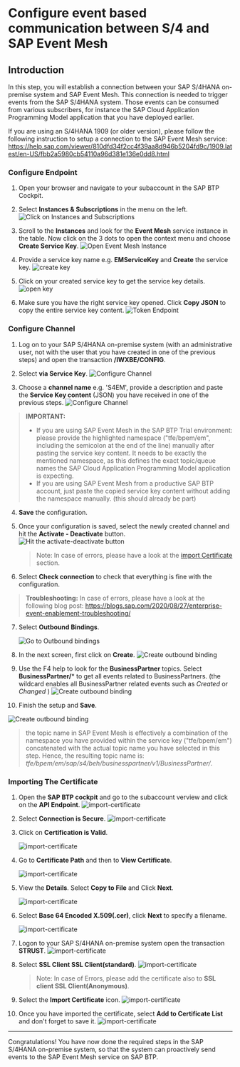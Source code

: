 # Configure event based communication between S/4 and SAP Event Mesh
## Introduction

In this step, you will establish a connection between your SAP S/4HANA on-premise system and SAP Event Mesh. This connection is needed to trigger events from the SAP S/4HANA system. Those events can be consumed from various subscribers, for instance the SAP Cloud Application Programming Model application that you have deployed earlier. 

If you are using an S/4HANA 1909 (or older version), please follow the following instruction to setup a connection to the SAP Event Mesh service: https://help.sap.com/viewer/810dfd34f2cc4f39aa8d946b5204fd9c/1909.latest/en-US/fbb2a5980cb54110a96d381e136e0dd8.html

### Configure Endpoint

1. Open your browser and navigate to your subaccount in the SAP BTP Cockpit. 
2. Select **Instances & Subscriptions** in the menu on the left.
   ![Click on Instances and Subscriptions](./images/instances.png)

3. Scroll to the **Instances** and look for the **Event Mesh** service instance in the table. Now click on the 3 dots to open the context menu and choose **Create Service Key**.
   ![Open Event Mesh Instance](./images/service-key-creation.png)

4. Provide a service key name e.g. **EMServiceKey** and **Create** the service key.
   ![create key](./images/EventBased2.png)

5. Click on your created service key to get the service key details.
   ![open key](./images/open-servicekey.png)

6. Make sure you have the right service key opened. Click **Copy JSON** to copy the entire service key content. 
   ![Token Endpoint](./images/copy-key-json.png)
 
 ### Configure Channel

1. Log on to your SAP S/4HANA on-premise system (with an administrative user, not with the user that you have created in one of the previous steps) and open the transaction **/IWXBE/CONFIG**.
2. Select **via Service Key**.
   ![Configure Channel](./images/EventBased4.png)

3. Choose a **channel name** e.g. 'S4EM', provide a description and paste the **Service Key content** (JSON) you have received in one of the previous steps. 
   ![Configure Channel](./images/eventmesh-trial.png)
> **IMPORTANT:** 
>
> - If you are using SAP Event Mesh in the SAP BTP Trial environment: please provide the highlighted namespace ("tfe/bpem/em", including the semicolon at the end of the line) manually after pasting the service key content. It needs to be exactly the mentioned namespace, as this defines the exact topic/queue names the SAP Cloud Application Programming Model application is expecting.
> - If you are using SAP Event Mesh from a productive SAP BTP account, just paste the copied service key content without adding the namespace manually. (this should already be part)

4. **Save** the configuration.

5. Once your configuration is saved, select the newly created channel and hit the **Activate - Deactivate** button.
   ![Hit the activate-deactivate button](./images/activate_channel.png) 
   
   > Note: In case of errors, please have a look at the [import Certificate](#importing-the-certificate) section.

6. Select **Check connection** to check that everything is fine with the configuration.
> **Troubleshooting:** In case of errors, please have a look at the following blog post: https://blogs.sap.com/2020/08/27/enterprise-event-enablement-troubleshooting/

7. Select **Outbound Bindings**.
   
   ![Go to Outbound bindings](./images/outbound-bindings.png) 

2. In the next screen, first click on **Create**.
   ![Create outbound binding](./images/create-outbound-binding.png) 

 3.  Use the F4 help to look for the **BusinessPartner** topics. Select **BusinessPartner/*** to get all events related to BusinessPartners. (the wildcard enables all BusinessPartner related events such as *Created* or *Changed* )
   ![Create outbound binding](./images/topic-filter.png) 

3.  Finish the setup and **Save**. 
   
   ![Create outbound binding](./images/finish-outbound-binding.png) 

> the topic name in SAP Event Mesh is effectively a combination of the namespace you have provided within the service key ("tfe/bpem/em") concatenated with the actual topic name you have selected in this step. Hence, the resulting topic name is: *tfe/bpem/em/sap/s4/beh/businesspartner/v1/BusinessPartner/*. 
### Importing The Certificate 

1. Open the **SAP BTP cockpit** and go to the subaccount verview and click on the **API Endpoint**.
   ![import-certificate](./images/importCertificate1.png)

2. Select **Connection is Secure**.
   ![import-certificate](./images/importCertificate2.png)

3. Click on **Certification is Valid**.

   ![import-certificate](./images/importCertificate3.png)

4. Go to **Certificate Path** and then to **View Certificate**.

   ![import-certificate](./images/importCertificate4.png)

5. View the **Details**. Select **Copy to File** and Click **Next**.

   ![import-certificate](./images/importCertificate5.png)

6. Select **Base 64 Encoded X.509(.cer)**, click **Next** to specify a filename.

   ![import-certificate](./images/importCertificate6.png)

7. Logon to your SAP S/4HANA on-premise system open the transaction **STRUST**. 
   ![import-certificate](./images/importCertificate7.png)

8. Select **SSL Client SSL Client(standard)**.
   ![import-certificate](./images/importCertificate8.png)
   > Note: In case of Errors, please add the certificate also to **SSL client SSL Client(Anonymous)**.

10. Select the **Import Certificate** icon.
   ![import-certificate](./images/importCertificate9.png)

11. Once you have imported the certificate, select **Add to Certificate List** and don't forget to save it.
   ![import-certificate](./images/importCertificate10.png)

--- 

Congratulations! You have now done the required steps in the SAP S/4HANA on-premise system, so that the system can proactively send events to the SAP Event Mesh service on SAP BTP. 
